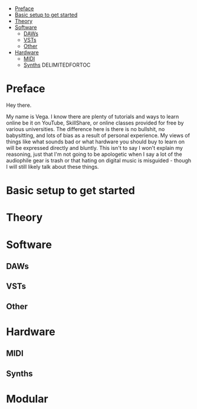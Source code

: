    * [Preface](#preface)
   * [Basic setup to get started](#basic-setup-to-get-started)
   * [Theory](#theory)
   * [Software](#software)
      * [DAWs](#daws)
      * [VSTs](#vsts)
      * [Other](#other)
   * [Hardware](#hardware)
      * [MIDI](#midi)
      * [Synths](#synths)
DELIMITEDFORTOC
# Preface

Hey there.

My name is Vega. I know there are plenty of tutorials and ways to learn online be it on YouTube, SkillShare, or online classes provided for free by various universities. The difference here is there is no bullshit, no babysitting, and lots of bias as a result of personal experience. My views of things like what sounds bad or what hardware you should buy to learn on will be expressed directly and bluntly. This isn't to say I won't explain my reasoning, just that I'm not going to be apologetic when I say a lot of the audiophile gear is trash or that hating on digital music is misguided - though I will still likely talk about  these things.

# Basic setup to get started

# Theory

# Software

## DAWs

## VSTs

## Other

# Hardware

## MIDI

## Synths

# Modular